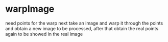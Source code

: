 # warpImage
need points for the warp next take an image and warp it through the points and obtain a new image to be processed, after that obtain the real points again to be showed in the real image
